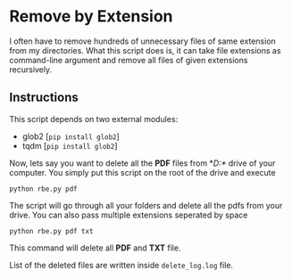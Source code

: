 # Remove by Extension

I often have to remove hundreds of unnecessary files of same extension from my directories. What this script does is, it can take file extensions as command-line argument and remove all files of given extensions recursively.

## Instructions
This script depends on two external modules:

* glob2 [`pip install glob2`]
* tqdm [`pip install glob2`]

Now, lets say you want to delete all the **PDF** files from **D:\** drive of your computer. You simply put this script on the root of the drive and execute 

`python rbe.py pdf`

The script will go through all your folders and delete all the pdfs from your drive. You can also pass multiple extensions seperated by space

`python rbe.py pdf txt`

This command will delete all **PDF** and **TXT** file.

List of the deleted files are written inside `delete_log.log` file.
